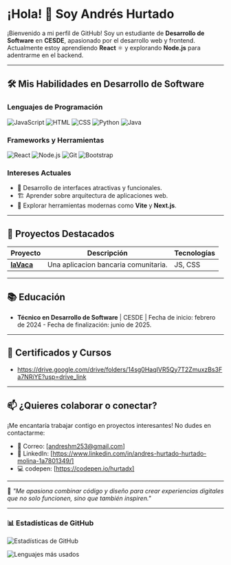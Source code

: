 # ¡Hola! 👋 Soy Andrés Hurtado

¡Bienvenido a mi perfil de GitHub! Soy un estudiante de **Desarrollo de Software** en **CESDE**, apasionado por el desarrollo web y frontend. Actualmente estoy aprendiendo **React** ⚛️ y explorando **Node.js** para adentrarme en el backend.

---

## 🛠️ Mis Habilidades en Desarrollo de Software

### Lenguajes de Programación
![JavaScript](https://img.shields.io/badge/JavaScript-F7DF1E?style=for-the-badge&logo=javascript&logoColor=black)
![HTML](https://img.shields.io/badge/HTML-E34F26?style=for-the-badge&logo=html5&logoColor=white)
![CSS](https://img.shields.io/badge/CSS-1572B6?style=for-the-badge&logo=css3&logoColor=white)
![Python](https://img.shields.io/badge/Python-3776AB?style=for-the-badge&logo=python&logoColor=white)
![Java](https://img.shields.io/badge/Java-007396?style=for-the-badge&logo=java&logoColor=white)

### Frameworks y Herramientas
![React](https://img.shields.io/badge/React-61DAFB?style=for-the-badge&logo=react&logoColor=black)
![Node.js](https://img.shields.io/badge/Node.js-339933?style=for-the-badge&logo=node.js&logoColor=white)
![Git](https://img.shields.io/badge/Git-F05032?style=for-the-badge&logo=git&logoColor=white)
![Bootstrap](https://img.shields.io/badge/Bootstrap-7952B3?style=for-the-badge&logo=bootstrap&logoColor=white)

### Intereses Actuales
- 🎨 Desarrollo de interfaces atractivas y funcionales.
- 🏗️ Aprender sobre arquitectura de aplicaciones web.
- 🚀 Explorar herramientas modernas como **Vite** y **Next.js**.

---

## 🚀 Proyectos Destacados

| Proyecto | Descripción | Tecnologías |
| -------- | ----------- | ----------- |
| **[laVaca](https://github.com/hurtadx/LaVaca)** | Una aplicacion bancaria comunitaria. | JS, CSS |

---

## 📚 Educación
- **Técnico en Desarrollo de Software** | CESDE | Fecha de inicio: febrero de 2024 - Fecha de finalización: junio de 2025.

---

## 📜 Certificados y Cursos
- https://drive.google.com/drive/folders/14sg0HaqIVR5Qy7T2ZmuxzBs3Fa7NRiYE?usp=drive_link

---

## 📫 ¿Quieres colaborar o conectar?
¡Me encantaría trabajar contigo en proyectos interesantes! No dudes en contactarme:

- 📧 Correo: [andreshm253@gmail.com]
- 💼 LinkedIn: [https://www.linkedin.com/in/andres-hurtado-hurtado-molina-1a7801349/]
- 💻 codepen: [https://codepen.io/hurtadx]


---

🌟 *"Me apasiona combinar código y diseño para crear experiencias digitales que no solo funcionen, sino que también inspiren."*

---

### 📊 Estadísticas de GitHub

![Estadísticas de GitHub](https://github-readme-stats.vercel.app/api?username=andreshurtado&show_icons=true&theme=radical)

![Lenguajes más usados](https://github-readme-stats.vercel.app/api/top-langs/?username=andreshurtado&layout=compact&theme=radical)

